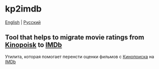 # kp2imdb

[English](#eng) | [Русский](#rus)

<a name="eng"></a>
Tool that helps to migrate movie ratings from [Kinopoisk](https://kinopoisk.ru) to [IMDb](https://imdb.com)
---
<a name="rus"></a>
Утилита, которая помогает перенсти оценки фильмов с [Кинопоиска](https://kinopoisk.ru) на [IMDb](https://imdb.com)
